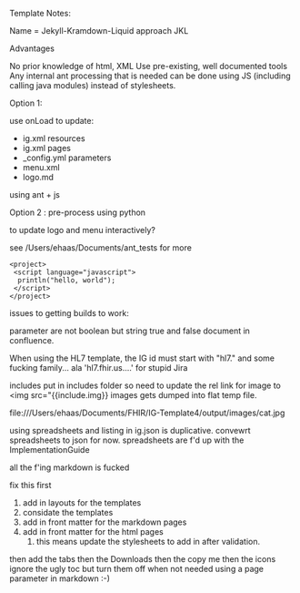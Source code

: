 Template Notes:

Name =  Jekyll-Kramdown-Liquid approach  JKL

Advantages

No prior knowledge of html, XML
Use pre-existing, well documented tools
Any internal ant processing that is needed can be done using JS (including calling java modules) instead of stylesheets.

Option 1:

use onLoad to update:

- ig.xml resources
- ig.xml pages
- _config.yml parameters
- menu.xml
- logo.md

using ant + js

Option 2 :  pre-process using python

 to update logo and menu interactively?


see /Users/ehaas/Documents/ant_tests for more
~~~
<project>
 <script language="javascript">
  println("hello, world");
 </script>
</project>
~~~

issues to getting builds to work:

parameter are not boolean but string true and false document in confluence.

When using the HL7 template, the IG id must start with "hl7." and some fucking family... ala 'hl7.fhir.us....' for stupid Jira

includes put in includes folder so need to update the rel link for image to <img src="{{include.img}}  images gets dumped into flat temp file.

file:///Users/ehaas/Documents/FHIR/IG-Template4/output/images/cat.jpg

using spreadsheets and listing in ig.json is duplicative.  convewrt spreadsheets to json for now. spreadsheets are f'd up with the ImplementationGuide

all the f'ing markdown is fucked



fix this first

1. add in layouts for the templates
1. considate the templates
1. add in front matter for the markdown pages
1. add in front matter for the html pages
   1. this means update the stylesheets to add in after validation.


then add the tabs
then the Downloads
then the copy me
then the icons
ignore the ugly toc but turn them off when not needed using a page parameter in markdown :-)
